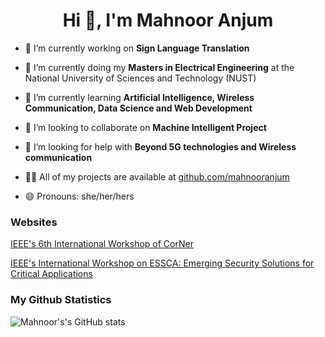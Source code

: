 <!--
**mahnooranjum/mahnooranjum** is a ✨ _special_ ✨ repository because its `README.md` (this file) appears on your GitHub profile.

Here are some ideas to get you started:

- 🔭 I’m currently working on ...
- 🌱 I’m currently learning ...
- 👯 I’m looking to collaborate on ...
- 🤔 I’m looking for help with ...
- 💬 Ask me about ...
- 📫 How to reach me: ...
- 😄 Pronouns: ...
- ⚡ Fun fact: ...
-->
<h1 align="center">Hi 👋, I'm Mahnoor Anjum</h1>

- 🔭 I’m currently working on **Sign Language Translation**
- 🤝 I’m currently doing my **Masters in Electrical Engineering** at the National University of Sciences and Technology (NUST)

- 🌱 I’m currently learning **Artificial Intelligence, Wireless Communication, Data Science and Web Development**

- 👯 I’m looking to collaborate on **Machine Intelligent Project**

- 🤝 I’m looking for help with **Beyond 5G technologies and Wireless communication**

- 👨‍💻 All of my projects are available at [github.com/mahnooranjum](github.com/mahnooranjum)

- 😄 Pronouns: she/her/hers

<h3>Websites</h3>

[IEEE's 6th International Workshop of CorNer](https://scriptophiles.wixsite.com/vtc2020spring)

[IEEE's International Workshop on ESSCA: Emerging Security Solutions for Critical Applications](https://scriptophiles.wixsite.com/essca20)


<h3>My Github Statistics</h3>

![Mahnoor's's GitHub stats](https://github-readme-stats.vercel.app/api/top-langs/?hide=jupyter%20notebook&username=mahnooranjum&count_private=true&theme=github_dark&langs_count=6)
